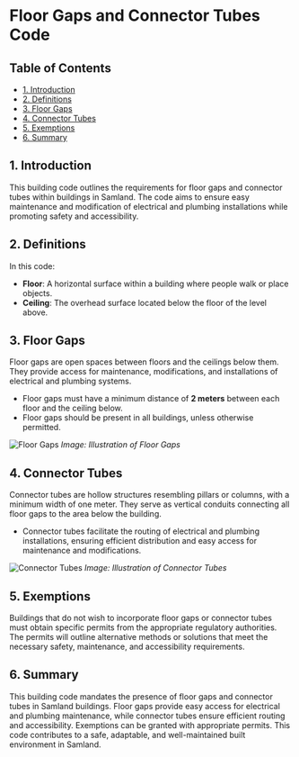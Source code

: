 # Floor Gaps and Connector Tubes Code <!-- omit in toc -->

## Table of Contents <!-- omit in toc -->

- [1. Introduction](#1-introduction)
- [2. Definitions](#2-definitions)
- [3. Floor Gaps](#3-floor-gaps)
- [4. Connector Tubes](#4-connector-tubes)
- [5. Exemptions](#5-exemptions)
- [6. Summary](#6-summary)

## 1. Introduction

This building code outlines the requirements for floor gaps and connector tubes within buildings in Samland. The code aims to ensure easy maintenance and modification of electrical and plumbing installations while promoting safety and accessibility.

## 2. Definitions

In this code:

- **Floor**: A horizontal surface within a building where people walk or place objects.
- **Ceiling**: The overhead surface located below the floor of the level above.

## 3. Floor Gaps

Floor gaps are open spaces between floors and the ceilings below them. They provide access for maintenance, modifications, and installations of electrical and plumbing systems.

- Floor gaps must have a minimum distance of **2 meters** between each floor and the ceiling below.
- Floor gaps should be present in all buildings, unless otherwise permitted.

![Floor Gaps](../../../old/regulations/Building_Regulations_Series_1/images/tubes_and_connectors.png)
*Image: Illustration of Floor Gaps*

## 4. Connector Tubes

Connector tubes are hollow structures resembling pillars or columns, with a minimum width of one meter. They serve as vertical conduits connecting all floor gaps to the area below the building.

- Connector tubes facilitate the routing of electrical and plumbing installations, ensuring efficient distribution and easy access for maintenance and modifications.

![Connector Tubes](../../../old/regulations/Building_Regulations_Series_1/images/tubes_and_connectors.png)
*Image: Illustration of Connector Tubes*

## 5. Exemptions

Buildings that do not wish to incorporate floor gaps or connector tubes must obtain specific permits from the appropriate regulatory authorities. The permits will outline alternative methods or solutions that meet the necessary safety, maintenance, and accessibility requirements.

## 6. Summary

This building code mandates the presence of floor gaps and connector tubes in Samland buildings. Floor gaps provide easy access for electrical and plumbing maintenance, while connector tubes ensure efficient routing and accessibility. Exemptions can be granted with appropriate permits. This code contributes to a safe, adaptable, and well-maintained built environment in Samland.
